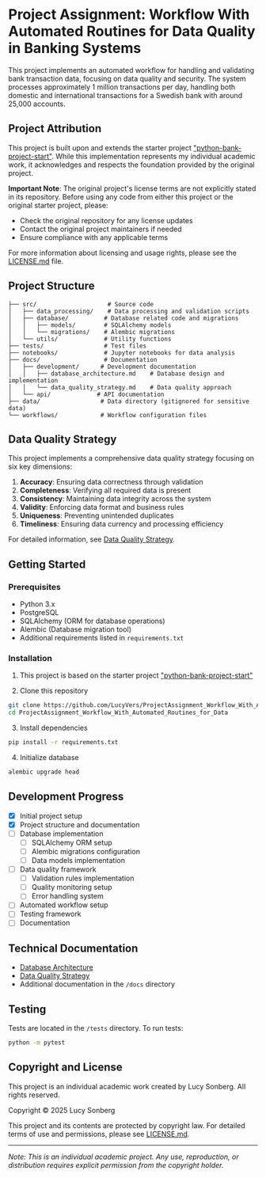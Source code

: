 # Project Assignment: Workflow With Automated Routines for Data Quality in Banking Systems

This project implements an automated workflow for handling and validating bank transaction data, focusing on data quality and security. The system processes approximately 1 million transactions per day, handling both domestic and international transactions for a Swedish bank with around 25,000 accounts.

## Project Attribution

This project is built upon and extends the starter project ["python-bank-project-start"](https://github.com/WeeHorse/python-bank-project-start). While this implementation represents my individual academic work, it acknowledges and respects the foundation provided by the original project. 

**Important Note**: The original project's license terms are not explicitly stated in its repository. Before using any code from either this project or the original starter project, please:
- Check the original repository for any license updates
- Contact the original project maintainers if needed
- Ensure compliance with any applicable terms

For more information about licensing and usage rights, please see the [LICENSE.md](LICENSE.md) file.

## Project Structure

```
├── src/                    # Source code
│   ├── data_processing/    # Data processing and validation scripts
│   ├── database/          # Database related code and migrations
│   │   ├── models/        # SQLAlchemy models
│   │   └── migrations/    # Alembic migrations
│   └── utils/             # Utility functions
├── tests/                 # Test files
├── notebooks/             # Jupyter notebooks for data analysis
├── docs/                  # Documentation
│   ├── development/      # Development documentation
│   │   ├── database_architecture.md    # Database design and implementation
│   │   └── data_quality_strategy.md    # Data quality approach
│   └── api/             # API documentation
├── data/                 # Data directory (gitignored for sensitive data)
└── workflows/            # Workflow configuration files
```

## Data Quality Strategy

This project implements a comprehensive data quality strategy focusing on six key dimensions:
1. **Accuracy**: Ensuring data correctness through validation
2. **Completeness**: Verifying all required data is present
3. **Consistency**: Maintaining data integrity across the system
4. **Validity**: Enforcing data format and business rules
5. **Uniqueness**: Preventing unintended duplicates
6. **Timeliness**: Ensuring data currency and processing efficiency

For detailed information, see [Data Quality Strategy](docs/development/data_quality_strategy.md).

## Getting Started

### Prerequisites
- Python 3.x
- PostgreSQL
- SQLAlchemy (ORM for database operations)
- Alembic (Database migration tool)
- Additional requirements listed in `requirements.txt`

### Installation
1. This project is based on the starter project ["python-bank-project-start"](https://github.com/WeeHorse/python-bank-project-start)

2. Clone this repository
```bash
git clone https://github.com/LucyVers/ProjectAssignment_Workflow_With_Automated_Routines_for_Data.git
cd ProjectAssignment_Workflow_With_Automated_Routines_for_Data
```

3. Install dependencies
```bash
pip install -r requirements.txt
```

4. Initialize database
```bash
alembic upgrade head
```

## Development Progress
- [x] Initial project setup
- [x] Project structure and documentation
- [ ] Database implementation
  - [ ] SQLAlchemy ORM setup
  - [ ] Alembic migrations configuration
  - [ ] Data models implementation
- [ ] Data quality framework
  - [ ] Validation rules implementation
  - [ ] Quality monitoring setup
  - [ ] Error handling system
- [ ] Automated workflow setup
- [ ] Testing framework
- [ ] Documentation

## Technical Documentation
- [Database Architecture](docs/development/database_architecture.md)
- [Data Quality Strategy](docs/development/data_quality_strategy.md)
- Additional documentation in the `/docs` directory

## Testing
Tests are located in the `/tests` directory. To run tests:
```bash
python -m pytest
```

## Copyright and License

This project is an individual academic work created by Lucy Sonberg. All rights reserved.

Copyright © 2025 Lucy Sonberg

This project and its contents are protected by copyright law. For detailed terms of use and permissions, please see [LICENSE.md](LICENSE.md).

---
*Note: This is an individual academic project. Any use, reproduction, or distribution requires explicit permission from the copyright holder.*